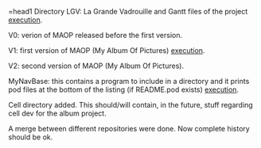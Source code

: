 =head1 Directory
LGV: La Grande Vadrouille and Gantt files of the project   [execution](http://dorey.sebastien.free.fr/Project/LGV/mapr/Gantt/).

V0: verion of MAOP released before the first version.

V1: first version of MAOP (My Album Of Pictures) [execution](http://derased.heliohost.org//cgi-bin/album.cgi).

V2: second version of MAOP (My Album Of Pictures). 

MyNavBase: this contains a program to include in a directory and it prints pod files at the bottom of the listing (if README.pod exists) [execution](http://derased.heliohost.org/).

Cell directory added. This should/will contain, in the future, stuff regarding cell dev for the album project.

A merge between different repositories were done. Now complete history should be ok.
